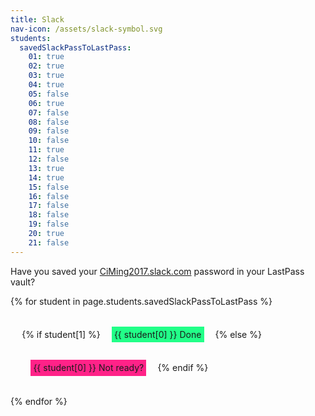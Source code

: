 ```yaml
---
title: Slack
nav-icon: /assets/slack-symbol.svg
students:
  savedSlackPassToLastPass:
    01: true
    02: true
    03: true
    04: true
    05: false
    06: true
    07: false
    08: false
    09: false
    10: false
    11: true
    12: false
    13: true
    14: true
    15: false
    16: false
    17: false
    18: false
    19: false
    20: true
    21: false
---
```


Have you saved your [CiMing2017.slack.com](https://ciming2017.slack.com) password in your LastPass vault?

<style>
  .page-content a {
    border: solid 0.1em #BCF;
    border-radius: 0.3em;
    padding: 0.1em 1em;
    background-color: #FFF;
  }
  .student-tasks-grid span {
  display: inline-block;
  margin: 1em;
  padding: 0.3em;
  }
  .student-tasks-grid span.done {
  background-color: #2F8;
  }
  .student-tasks-grid span.yet-to-do {
  background-color: #F28;
  }
</style>

<div class="student-tasks-grid" style="display:flex-wrap;">
{% for student in page.students.savedSlackPassToLastPass %}
  <span>
  {% if student[1] %}
    <span class="done">
      {{ student[0] }}
      Done
    </span>
  {% else %}
    <span class="yet-to-do">
      {{ student[0] }}
      Not ready?
    </span>
  {% endif %}
  </span>
{% endfor %}
</div>


